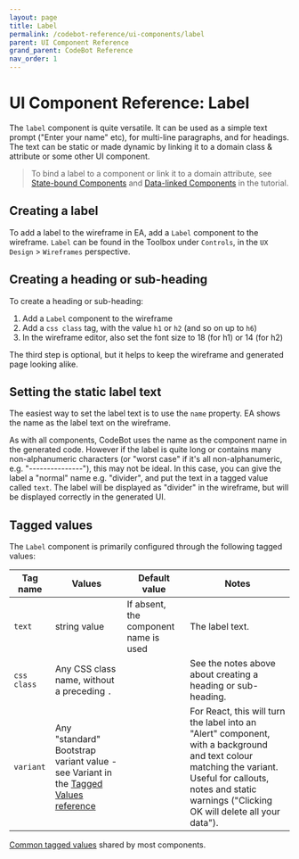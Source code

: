 ```yaml
---
layout: page
title: Label
permalink: /codebot-reference/ui-components/label
parent: UI Component Reference
grand_parent: CodeBot Reference
nav_order: 1
---
```


# UI Component Reference: Label

The `label` component is quite versatile. It can be used as a simple text prompt ("Enter your name" etc), for multi-line paragraphs, and for headings. The text can be static or made dynamic by linking it to a domain class & attribute or some other UI component.

> To bind a label to a component or link it to a domain attribute, see [State-bound Components](../../codegen-process-guide/ux/state-bound-components) and [Data-linked Components](../../codegen-process-guide/ux/data-linked-components) in the tutorial.

## Creating a label

To add a label to the wireframe in EA, add a `Label` component to the wireframe. `Label` can be found in the Toolbox under `Controls`, in the `UX Design` > `Wireframes` perspective.

## Creating a heading or sub-heading

To create a heading or sub-heading:

1. Add a `Label` component to the wireframe
2. Add a `css class` tag, with the value `h1` or `h2` (and so on up to `h6`)
3. In the wireframe editor, also set the font size to 18 (for h1) or 14 (for h2)

The third step is optional, but it helps to keep the wireframe and generated page looking alike.


## Setting the static label text

The easiest way to set the label text is to use the `name` property. EA shows the name as the label text on the wireframe.

As with all components, CodeBot uses the name as the component name in the generated code. However if the label is quite long or contains many non-alphanumeric characters (or "worst case" if it's all non-alphanumeric, e.g. "---------------"), this may not be ideal. In this case, you can give the label a "normal" name e.g. "divider", and put the text in a tagged value called `text`. The label will be displayed as "divider" in the wireframe, but will be displayed correctly in the generated UI.



## Tagged values

The `Label` component is primarily configured through the following tagged values:

| Tag name      | Values            | Default value | Notes                          |
| ------------- | ----------------- | ------------- | ------------------------------ |
| `text` | string value | If absent, the component name is used | The label text. |
| `css class`   | Any CSS class name, without a preceding `.`  |  | See the notes above about creating a heading or sub-heading. |
| `variant`   | Any "standard" Bootstrap variant value - see Variant in the [Tagged Values reference](../tagged-values) |  | For React, this will turn the label into an "Alert" component, with a background and text colour matching the variant. Useful for callouts, notes and static warnings ("Clicking OK will delete all your data"). |

[Common tagged values](../tagged-values) shared by most components.

